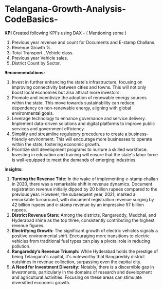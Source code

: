 # Telangana-Growth-Analysis-CodeBasics-

**KPI**
Created following KPI's using DAX - ( Mentioning some )
1. Previous year revenue and count for Documents and E-stamp Challans.
2. Revenue Growth %.
3. Total Transport , Vehicle class.
4. Previous year Vehicle sales.
5. District Count by Sector.

**Recommendations:**
1. Invest in further enhancing the state's infrastructure, focusing on improving connectivity between cities and towns. This will not only boost local economies but also attract more investors.
2. Promote and incentivize the adoption of renewable energy sources within the state. This move towards sustainability can reduce dependency on non-renewable energy, aligning with global environmental goals.
3. Leverage technology to enhance governance and service delivery. Implement data-driven solutions and digital platforms to improve public services and government efficiency.
4. Simplify and streamline regulatory procedures to create a business-friendly environment. This will encourage more businesses to operate within the state, fostering economic growth.
5. Prioritize skill development programs to nurture a skilled workforce. Investing in education and training will ensure that the state's labor force is well-equipped to meet the demands of emerging industries.

**Insights:**
1. **Turning the Revenue Tide:** In the wake of implementing e-stamp challan in 2020, there was a remarkable shift in revenue dynamics. Document registration revenue initially dipped by 20 billion rupees compared to the previous year. However, the subsequent year, 2021, marked a remarkable turnaround, with document registration revenue surging by 42 billion rupees and e-stamp revenue by an impressive 57 billion rupees.
2. **District Revenue Stars:** Among the districts, Rangareddy, Medchal, and Hyderabad shine as the top three, consistently contributing the highest revenue figures.
3. **Electrifying Growth:** The significant growth of electric vehicles signals a positive environmental shift. Encouraging more transitions to electric vehicles from traditional fuel types can play a pivotal role in reducing pollution.
4. **Rangareddy’s Revenue Triumph:** While Hyderabad holds the prestige of being Telangana's capital, it's noteworthy that Rangareddy district outshines in revenue collection, surpassing even the capital city.
5. **A Need for Investment Diversity:** Notably, there is a discernible gap in investments, particularly in the domains of research and development and agricultural activities. Focusing on these areas can stimulate diversified economic growth.
